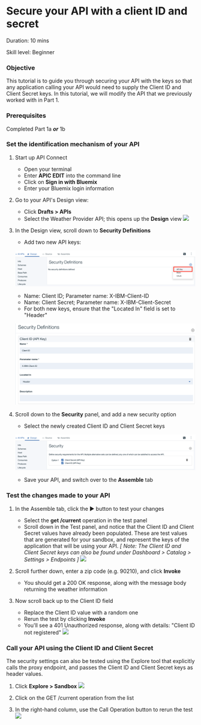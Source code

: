 # Secure your API with a client ID and secret


Duration: 10 mins

Skill level: Beginner


### Objective

This tutorial is to guide you through securing your API with the keys so that any application calling your API would need to supply the Client ID and Client Secret keys. In this tutorial, we will modify the API that we previously worked with in Part 1.

### Prerequisites

Completed Part 1a _**or**_ 1b


### Set the identification mechanism of your API


1. Start up API Connect
    * Open your terminal
    * Enter **APIC EDIT** into the command line
    * Click on **Sign in with Bluemix**
    * Enter your Bluemix login information


2. Go to your API's Design view:
    * Click **Drafts > APIs**
    * Select the Weather Provider API; this opens up the **Design** view
    ![](images/1_goto_drafts_api.png)  


3. In the Design view, scroll down to **Security Definitions**
      
    * Add two new API keys:
    
    ![](pictures/1b.png) 
    
    * Name: Client ID;  Parameter name: X-IBM-Client-ID
    * Name: Client Secret;  Parameter name: X-IBM-Client-Secret
    * For both new keys, ensure that the "Located In" field is set to "Header"
    
    ![](pictures/2a.png)   


4. Scroll down to the **Security** panel, and add a new security option
    * Select the newly created Client ID and Client Secret keys
    
    ![](pictures/3a.png) 
    
    * Save your API, and switch over to the **Assemble** tab
     


### Test the changes made to your API

1. In the Assemble tab, click the ► button to test your changes
    * Select the **get /current** operation in the test panel
    * Scroll down in the Test panel, and notice that the Client ID and Client Secret values have already been populated. These are test values that are generated for your sandbox, and represent the keys of the application that will be using your API.
    _[ Note: The Client ID and Client Secret keys can also be found under  Dashboard > Catalog > Settings > Endpoints ]_
    ![](images/test_api_keys_1.png)

2. Scroll further down, enter a zip code (e.g. 90210), and click **Invoke**
    * You should get a 200 OK response, along with the message body returning the weather information



3. Now scroll back up to the Client ID field
    * Replace the Client ID value with a random one
    * Rerun the test by clicking **Invoke**
    * You'll see a 401 Unauthorized response, along with details: "Client ID not registered"
    ![](images/test_api_keys_3.png)


### Call your API using the Client ID and Client Secret

The security settings can also be tested using the Explore tool that explicitly calls the proxy endpoint, and passes the Client ID and Client Secret keys as header values.

1. Click **Explore > Sandbox**
    ![](images/explore_1.png)

2. Click on the GET /current operation from the list

3. In the right-hand column, use the Call Operation button to rerun the test
    ![](images/explore_3.png)
